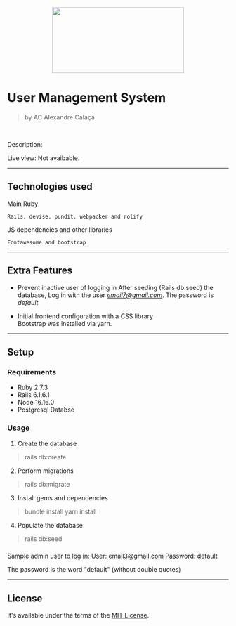 <center><img src="https://user-images.githubusercontent.com/22925257/185037955-a9ef2326-d200-4605-a250-6f063818b171.png" width="300" height="150" align="center"></center>

# User Management System

> by AC Alexandre Calaça

<br/>

Description: 

Live view: Not avaibable.

___

## Technologies used
Main Ruby
```
Rails, devise, pundit, webpacker and rolify
```

JS dependencies and other libraries
```
Fontawesome and bootstrap
```
 ___
 

## Extra Features
- Prevent inactive user of logging in
After seeding (Rails db:seed) the database, Log in with the user *email7@gmail.com*. The password is *default*

- Initial frontend configuration with a CSS library <br/>
Bootstrap was installed via yarn.

___

## Setup
### Requirements
- Ruby 2.7.3
- Rails 6.1.6.1
- Node 16.16.0
- Postgresql Databse


### Usage
1. Create the database
> rails db:create

2. Perform migrations
> rails db:migrate

3. Install gems and dependencies
> bundle install
> yarn install

4. Populate the database
> rails db:seed

### 
Sample admin user to log in:
User: email3@gmail.com
Password: default

The password is the word "default" (without double quotes)
___


## License

It's available under the terms of the [MIT License](http://opensource.org/licenses/MIT).

